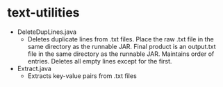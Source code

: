 # text-utilities
* DeleteDupLines.java
    * Deletes duplicate lines from .txt files. Place the raw .txt file in the same directory as the runnable JAR. Final product is an output.txt file in the same directory as the runnable JAR. Maintains order of entries. Deletes all empty lines except for the first.
* Extract.java
    * Extracts key-value pairs from .txt files
